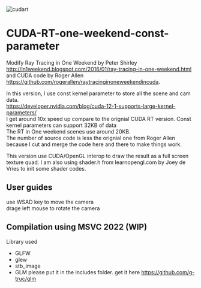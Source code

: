 
![cudart](https://github.com/user-attachments/assets/fb62c801-b014-408a-87e0-ed84861650fe)

# CUDA-RT-one-weekend-const-parameter
Modify Ray Tracing in One Weekend by Peter Shirley http://in1weekend.blogspot.com/2016/01/ray-tracing-in-one-weekend.html 
and CUDA code by Roger Allen https://github.com/rogerallen/raytracinginoneweekendincuda.  <br />

In this version, I use const kernel parameter to store all the scene and cam data.<br />
https://developer.nvidia.com/blog/cuda-12-1-supports-large-kernel-parameters/ <br />
I get around 10x speed up compare to the orignial CUDA RT version.  Const kernel parameters can support 32KB of data <br />
The RT in One weekend scenes use around 20KB. <br />
The number of source code is less the orignial one from Roger Allen because I cut and merge the code here and there to make things work. <br />

This version use CUDA/OpenGL interop to draw the result as a full screen texture quad.
I am also using shader.h from learnopengl.com by Joey de Vries to init some shader codes.

## User guides
use WSAD key to move the camera <br />
drage left mouse to rotate the camera

## Compilation using MSVC 2022 (WIP)
Library used
- GLFW
- glew
- stb_image
- GLM please put it in the includes folder. get it here https://github.com/g-truc/glm
